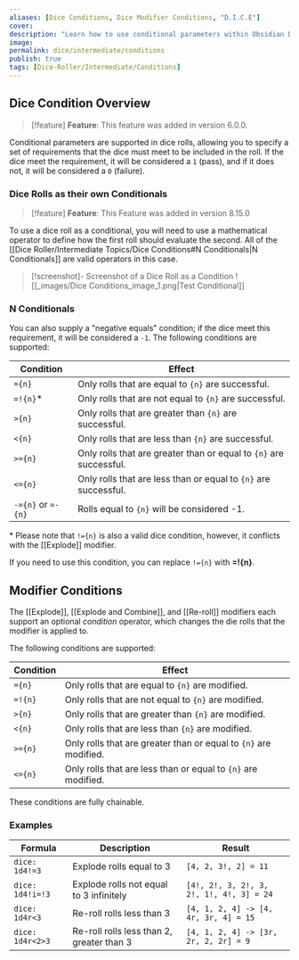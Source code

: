 ```yaml
---
aliases: [Dice Conditions, Dice Modifier Conditions, "D.I.C.E"]
cover: 
description: "Learn how to use conditional parameters within Obsidian Dice Roller"
image: 
permalink: dice/intermediate/conditions
publish: true
tags: [Dice-Roller/Intermediate/Conditions]
---
```


## Dice Condition Overview

> [!feature] **Feature**: This feature was added in version 6.0.0.

Conditional parameters are supported in dice rolls, allowing you to specify a set of requirements that the dice must meet to be included in the roll. If the dice meet the requirement, it will be considered a `1` (pass), and if it does not, it will be considered a `0` (failure). 

### Dice Rolls as their own Conditionals

> [!feature] **Feature**: This Feature was added in version 8.15.0


To use a dice roll as a conditional, you will need to use a mathematical operator to define how the first roll should evaluate the second. All of the [[Dice Roller/Intermediate Topics/Dice Conditions#N Conditionals|N Conditionals]] are valid operators in this case.

> [!screenshot]- Screenshot of a Dice Roll as a Condition
>![[_images/Dice Conditions_image_1.png|Test Conditional]]


### N Conditionals

You can also supply a "negative equals" condition; if the dice meet this requirement, it will be considered a `-1`. The following conditions are supported:

| Condition          | Effect                                                             |
| ------------------ | ------------------------------------------------------------------ |
| `={n}`             | Only rolls that are equal to `{n}` are successful.                 |
| `=!{n}`\*          | Only rolls that are not equal to `{n}` are successful.             |
| `>{n}`             | Only rolls that are greater than `{n}` are successful.             |
| `<{n}`             | Only rolls that are less than `{n}` are successful.                |
| `>={n}`            | Only rolls that are greater than or equal to `{n}` are successful. |
| `<={n}`            | Only rolls that are less than or equal to `{n}` are successful.    |
| `-={n}` or `=-{n}` | Rolls equal to `{n}` will be considered -1.                        |

\* Please note that `!={n}` is also a valid dice condition, however, it conflicts with the [[Explode]] modifier. 

If you need to use this condition, you can replace `!={n}` with **=!{n}**.

## Modifier Conditions

The [[Explode]], [[Explode and Combine]], and [[Re-roll]] modifiers each support an optional *condition* operator, which changes the die rolls that the modifier is applied to.

The following conditions are supported:

| Condition | Effect                                                           |
| --------- | ---------------------------------------------------------------- |
| `={n}`    | Only rolls that are equal to `{n}` are modified.                 |
| `=!{n}`   | Only rolls that are not equal to `{n}` are modified.             |
| `>{n}`    | Only rolls that are greater than `{n}` are modified.             |
| `<{n}`    | Only rolls that are less than `{n}` are modified.                |
| `>={n}`   | Only rolls that are greater than or equal to `{n}` are modified. |
| `<={n}`   | Only rolls that are less than or equal to `{n}` are modified.    |

These conditions are fully chainable.

### Examples

| Formula          | Description                               | Result                                   |
| ---------------- | ----------------------------------------- | ---------------------------------------- |
| `dice: 1d4!=3`   | Explode rolls equal to 3                  | `[4, 2, 3!, 2] = 11`                     |
| `dice: 1d4!i=!3` | Explode rolls not equal to 3 infinitely   | `[4!, 2!, 3, 2!, 3, 2!, 1!, 4!, 3] = 24` |
| `dice: 1d4r<3`   | Re-roll rolls less than 3                 | `[4, 1, 2, 4] -> [4, 4r, 3r, 4] = 15`    |
| `dice: 1d4r<2>3` | Re-roll rolls less than 2, greater than 3 | `[4, 1, 2, 4] -> [3r, 2r, 2, 2r] = 9`    |

